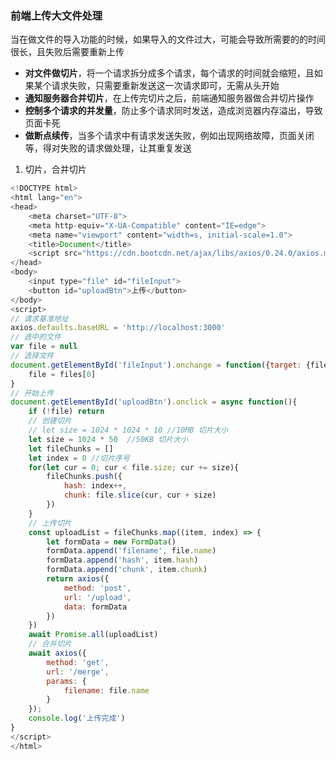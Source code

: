 <!--
 * @Author: Mia
 * @Date: 2022-01-24 15:59:38
 * @LastEditors: Mia
 * @LastEditTime: 2022-01-24 16:25:08
 * @Description: 
-->
### 前端上传大文件处理

当在做文件的导入功能的时候，如果导入的文件过大，可能会导致所需要的的时间很长，且失败后需要重新上传

 - **对文件做切片**，将一个请求拆分成多个请求，每个请求的时间就会缩短，且如果某个请求失败，只需要重新发送这一次请求即可，无需从头开始
 - **通知服务器合并切片**，在上传完切片之后，前端通知服务器做合并切片操作
 - **控制多个请求的并发量**，防止多个请求同时发送，造成浏览器内存溢出，导致页面卡死
 - **做断点续传**，当多个请求中有请求发送失败，例如出现网络故障，页面关闭等，得对失败的请求做处理，让其重复发送


1. 切片，合并切片
```javascript
<!DOCTYPE html>
<html lang="en">
<head>
    <meta charset="UTF-8">
    <meta http-equiv="X-UA-Compatible" content="IE=edge">
    <meta name="viewport" content="width=s, initial-scale=1.0">
    <title>Document</title>
    <script src="https://cdn.bootcdn.net/ajax/libs/axios/0.24.0/axios.min.js"></script>
</head>
<body>
    <input type="file" id="fileInput">
    <button id="uploadBtn">上传</button>
</body>
<script>
// 请求基准地址
axios.defaults.baseURL = 'http://localhost:3000'
// 选中的文件
var file = null
// 选择文件
document.getElementById('fileInput').onchange = function({target: {files}}){
    file = files[0]
}
// 开始上传
document.getElementById('uploadBtn').onclick = async function(){
    if (!file) return
    // 创建切片
    // let size = 1024 * 1024 * 10 //10MB 切片大小
    let size = 1024 * 50  //50KB 切片大小
    let fileChunks = []
    let index = 0 //切片序号
    for(let cur = 0; cur < file.size; cur += size){
        fileChunks.push({
            hash: index++,
            chunk: file.slice(cur, cur + size)
        })
    }
    // 上传切片
    const uploadList = fileChunks.map((item, index) => {
        let formData = new FormData()
        formData.append('filename', file.name)
        formData.append('hash', item.hash)
        formData.append('chunk', item.chunk)
        return axios({
            method: 'post',
            url: '/upload',
            data: formData
        })
    })
    await Promise.all(uploadList)
    // 合并切片
    await axios({
        method: 'get',
        url: '/merge',
        params: {
            filename: file.name
        }
    });
    console.log('上传完成')
}
</script>
</html>
```
